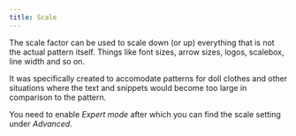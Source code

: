 ```yaml
---
title: Scale
---
```


The scale factor can be used to scale down (or up) everything that is not the actual pattern itself. Things like font sizes, arrow sizes, logos, scalebox, line width and so on.

It was specifically created to accomodate patterns for doll clothes and other situations where the text and snippets would become too large in comparison to the pattern.

You need to enable *Expert mode* after which you can find the scale setting under *Advanced*.
